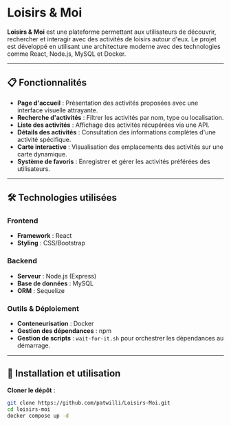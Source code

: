 # Loisirs & Moi

**Loisirs & Moi** est une plateforme permettant aux utilisateurs de découvrir, rechercher et interagir avec des activités de loisirs autour d'eux. Le projet est développé en utilisant une architecture moderne avec des technologies comme React, Node.js, MySQL et Docker.

---

## 📋 Fonctionnalités

- **Page d'accueil** : Présentation des activités proposées avec une interface visuelle attrayante.
- **Recherche d'activités** : Filtrer les activités par nom, type ou localisation.
- **Liste des activités** : Affichage des activités récupérées via une API.
- **Détails des activités** : Consultation des informations complètes d'une activité spécifique.
- **Carte interactive** : Visualisation des emplacements des activités sur une carte dynamique.
- **Système de favoris** : Enregistrer et gérer les activités préférées des utilisateurs.

---

## 🛠️ Technologies utilisées

### Frontend
- **Framework** : React
- **Styling** : CSS/Bootstrap

### Backend
- **Serveur** : Node.js (Express)
- **Base de données** : MySQL
- **ORM** : Sequelize

### Outils & Déploiement
- **Conteneurisation** : Docker
- **Gestion des dépendances** : npm
- **Gestion de scripts** : `wait-for-it.sh` pour orchestrer les dépendances au démarrage.

---

## 🚀 Installation et utilisation

**Cloner le dépôt** :
   ```bash
   git clone https://github.com/patwilli/Loisirs-Moi.git
   cd loisirs-moi
   docker compose up -d
